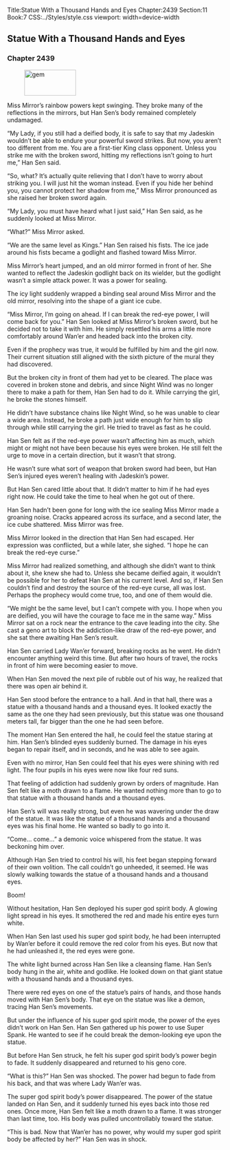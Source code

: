 Title:Statue With a Thousand Hands and Eyes 
Chapter:2439 
Section:11 
Book:7 
CSS:../Styles/style.css 
viewport: width=device-width
  
## Statue With a Thousand Hands and Eyes
### Chapter 2439
  
<figure>
	<img src="../Images/gem.gif" alt="gem" id="gem" width="120" height="60" />
</figure>
  

  
Miss Mirror’s rainbow powers kept swinging. They broke many of the reflections in the mirrors, but Han Sen’s body remained completely undamaged.

“My Lady, if you still had a deified body, it is safe to say that my Jadeskin wouldn’t be able to endure your powerful sword strikes. But now, you aren’t too different from me. You are a first-tier King class opponent. Unless you strike me with the broken sword, hitting my reflections isn’t going to hurt me,” Han Sen said.

“So, what? It’s actually quite relieving that I don’t have to worry about striking you. I will just hit the woman instead. Even if you hide her behind you, you cannot protect her shadow from me,” Miss Mirror pronounced as she raised her broken sword again.

“My Lady, you must have heard what I just said,” Han Sen said, as he suddenly looked at Miss Mirror.

“What?” Miss Mirror asked.

“We are the same level as Kings.” Han Sen raised his fists. The ice jade around his fists became a godlight and flashed toward Miss Mirror.

Miss Mirror’s heart jumped, and an old mirror formed in front of her. She wanted to reflect the Jadeskin godlight back on its wielder, but the godlight wasn’t a simple attack power. It was a power for sealing.

The icy light suddenly wrapped a binding seal around Miss Mirror and the old mirror, resolving into the shape of a giant ice cube.

“Miss Mirror, I’m going on ahead. If I can break the red-eye power, I will come back for you.” Han Sen looked at Miss Mirror’s broken sword, but he decided not to take it with him. He simply resettled his arms a little more comfortably around Wan’er and headed back into the broken city.

Even if the prophecy was true, it would be fulfilled by him and the girl now. Their current situation still aligned with the sixth picture of the mural they had discovered.

But the broken city in front of them had yet to be cleared. The place was covered in broken stone and debris, and since Night Wind was no longer there to make a path for them, Han Sen had to do it. While carrying the girl, he broke the stones himself.

He didn’t have substance chains like Night Wind, so he was unable to clear a wide area. Instead, he broke a path just wide enough for him to slip through while still carrying the girl. He tried to travel as fast as he could.

Han Sen felt as if the red-eye power wasn’t affecting him as much, which might or might not have been because his eyes were broken. He still felt the urge to move in a certain direction, but it wasn’t that strong.

He wasn’t sure what sort of weapon that broken sword had been, but Han Sen’s injured eyes weren’t healing with Jadeskin’s power.

But Han Sen cared little about that. It didn’t matter to him if he had eyes right now. He could take the time to heal when he got out of there.

Han Sen hadn’t been gone for long with the ice sealing Miss Mirror made a groaning noise. Cracks appeared across its surface, and a second later, the ice cube shattered. Miss Mirror was free.

Miss Mirror looked in the direction that Han Sen had escaped. Her expression was conflicted, but a while later, she sighed. “I hope he can break the red-eye curse.”

Miss Mirror had realized something, and although she didn’t want to think about it, she knew she had to. Unless she became deified again, it wouldn’t be possible for her to defeat Han Sen at his current level. And so, if Han Sen couldn’t find and destroy the source of the red-eye curse, all was lost. Perhaps the prophecy would come true, too, and one of them would die.

“We might be the same level, but I can’t compete with you. I hope when you are deified, you will have the courage to face me in the same way.” Miss Mirror sat on a rock near the entrance to the cave leading into the city. She cast a geno art to block the addiction-like draw of the red-eye power, and she sat there awaiting Han Sen’s result.

Han Sen carried Lady Wan’er forward, breaking rocks as he went. He didn’t encounter anything weird this time. But after two hours of travel, the rocks in front of him were becoming easier to move.

When Han Sen moved the next pile of rubble out of his way, he realized that there was open air behind it.

Han Sen stood before the entrance to a hall. And in that hall, there was a statue with a thousand hands and a thousand eyes. It looked exactly the same as the one they had seen previously, but this statue was one thousand meters tall, far bigger than the one he had seen before.

The moment Han Sen entered the hall, he could feel the statue staring at him. Han Sen’s blinded eyes suddenly burned. The damage in his eyes began to repair itself, and in seconds, and he was able to see again.

Even with no mirror, Han Sen could feel that his eyes were shining with red light. The four pupils in his eyes were now like four red suns.

That feeling of addiction had suddenly grown by orders of magnitude. Han Sen felt like a moth drawn to a flame. He wanted nothing more than to go to that statue with a thousand hands and a thousand eyes.

Han Sen’s will was really strong, but even he was wavering under the draw of the statue. It was like the statue of a thousand hands and a thousand eyes was his final home. He wanted so badly to go into it.

“Come… come…” a demonic voice whispered from the statue. It was beckoning him over.

Although Han Sen tried to control his will, his feet began stepping forward of their own volition. The call couldn’t go unheeded, it seemed. He was slowly walking towards the statue of a thousand hands and a thousand eyes.

Boom!

Without hesitation, Han Sen deployed his super god spirit body. A glowing light spread in his eyes. It smothered the red and made his entire eyes turn white.

When Han Sen last used his super god spirit body, he had been interrupted by Wan’er before it could remove the red color from his eyes. But now that he had unleashed it, the red eyes were gone.

The white light burned across Han Sen like a cleansing flame. Han Sen’s body hung in the air, white and godlike. He looked down on that giant statue with a thousand hands and a thousand eyes.

There were red eyes on one of the statue’s pairs of hands, and those hands moved with Han Sen’s body. That eye on the statue was like a demon, tracing Han Sen’s movements.

But under the influence of his super god spirit mode, the power of the eyes didn’t work on Han Sen. Han Sen gathered up his power to use Super Spank. He wanted to see if he could break the demon-looking eye upon the statue.

But before Han Sen struck, he felt his super god spirit body’s power begin to fade. It suddenly disappeared and returned to his geno core.

“What is this?” Han Sen was shocked. The power had begun to fade from his back, and that was where Lady Wan’er was.

The super god spirit body’s power disappeared. The power of the statue landed on Han Sen, and it suddenly turned his eyes back into those red ones. Once more, Han Sen felt like a moth drawn to a flame. It was stronger than last time, too. His body was pulled uncontrollably toward the statue.

“This is bad. Now that Wan’er has no power, why would my super god spirit body be affected by her?” Han Sen was in shock.